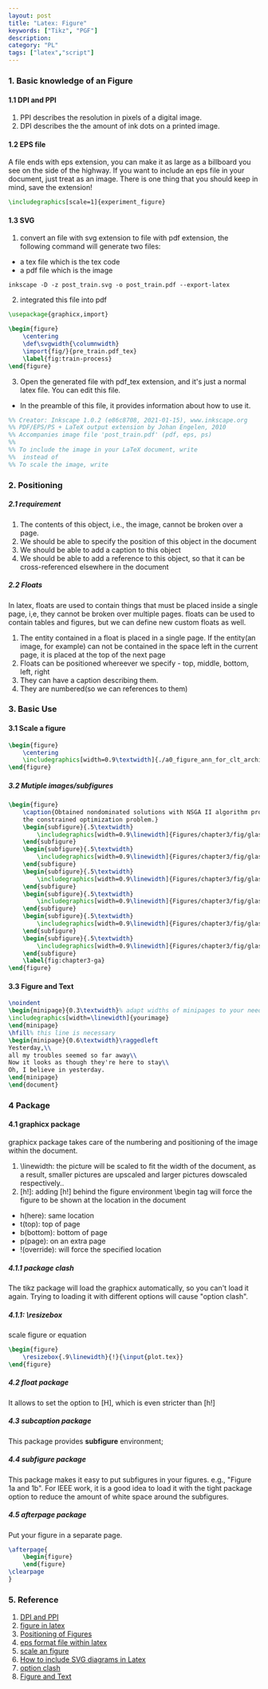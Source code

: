 ```yaml
---
layout: post
title: "Latex: Figure"
keywords: ["Tikz", "PGF"]
description: 
category: "PL"
tags: ["latex","script"]
---
```


### 1. Basic knowledge of an Figure 

#### 1.1 DPI and PPI
1. PPI describes the resolution in pixels of a digital image. 
2. DPI describes the the amount of ink dots on a printed image.

#### 1.2 EPS file
A file ends with eps extension, you can make it as large as a billboard you see on the side of the highway.
If you want to include an eps file in your document, just treat as an image. There is one thing
that you should keep in mind, save the extension!

```latex
\includegraphics[scale=1]{experiment_figure}
```

#### 1.3 SVG
1. convert an file with svg extension to file with pdf extension, the following command will generate two files:
- a tex file which is the tex code
- a pdf file which is the image

```shell
inkscape -D -z post_train.svg -o post_train.pdf --export-latex
```

2. integrated this file into pdf

```tex
\usepackage{graphicx,import}

\begin{figure}
	\centering
	\def\svgwidth{\columnwidth}
	\import{fig/}{pre_train.pdf_tex}
	\label{fig:train-process}
\end{figure}
```

3. Open the generated file with pdf\_tex extension, and it's just a normal latex file. You can edit this file.
- In the preamble of this file, it provides information about how to use it. 

```latex
%% Creator: Inkscape 1.0.2 (e86c8708, 2021-01-15), www.inkscape.org
%% PDF/EPS/PS + LaTeX output extension by Johan Engelen, 2010
%% Accompanies image file 'post_train.pdf' (pdf, eps, ps)
%%
%% To include the image in your LaTeX document, write
%%  instead of
%% To scale the image, write
```



### 2. Positioning

##### 2.1 requirement
1. The contents of this object, i.e., the image, cannot be broken over a page.
2. We should be able to specify the position of this object in the document
3. We should be able to add a caption to this object
4. We should be able to add a reference to this object, so that it can be cross-referenced
   elsewhere in the document

##### 2.2 Floats
In latex, floats are used to contain things that must be placed inside a single page, i,e, they
cannot be broken over multiple pages. floats can be used to contain tables and figures, but we can
define new custom floats as well.
1. The entity contained in a float is placed in a single page. If the entity(an image, for example)
   can not be contained in the space left in the current page, it is placed at the top of the next
   page
2. Floats can be positioned whereever we specify - top, middle, bottom, left, right
3. They can have a caption describing them.
4. They are numbered(so we can references to them)


### 3. Basic Use

#### 3.1 Scale a figure

```latex
\begin{figure}
	\centering
	\includegraphics[width=0.9\textwidth]{./a0_figure_ann_for_clt_architecture.png}
\end{figure}
```

##### 3.2 Mutiple images/subfigures 

```latex
\begin{figure}
	\caption{Obtained nondominated solutions with NSGA II algorithm proceeds on
	the constrained optimization problem.}  
	\begin{subfigure}{.5\textwidth}
		\includegraphics[width=0.9\linewidth]{Figures/chapter3/fig/glass/1.png}
	\end{subfigure}
	\begin{subfigure}{.5\textwidth}
		\includegraphics[width=0.9\linewidth]{Figures/chapter3/fig/glass/3.png}
	\end{subfigure}
	\begin{subfigure}{.5\textwidth}
		\includegraphics[width=0.9\linewidth]{Figures/chapter3/fig/glass/5.png}
	\end{subfigure}
	\begin{subfigure}{.5\textwidth}
		\includegraphics[width=0.9\linewidth]{Figures/chapter3/fig/glass/7.png}
	\end{subfigure}
	\begin{subfigure}{.5\textwidth}
		\includegraphics[width=0.9\linewidth]{Figures/chapter3/fig/glass/9.png}
	\end{subfigure}
	\begin{subfigure}{.5\textwidth}
		\includegraphics[width=0.9\linewidth]{Figures/chapter3/fig/glass/10.png}
	\end{subfigure}
	\label{fig:chapter3-ga}
\end{figure}
```

#### 3.3 Figure and Text

```tex
\noindent
\begin{minipage}{0.3\textwidth}% adapt widths of minipages to your needs
\includegraphics[width=\linewidth]{yourimage}
\end{minipage}
\hfill% this line is necessary
\begin{minipage}{0.6\textwidth}\raggedleft
Yesterday,\\
all my troubles seemed so far away\\
Now it looks as though they're here to stay\\
Oh, I believe in yesterday.
\end{minipage}
\end{document}
```


### 4 Package

#### 4.1 graphicx package
graphicx package takes care of the numbering and positioning of the image within the document.
1. \linewidth: the picture will be scaled to fit the width of the document, as a result, smaller
   pictures are upscaled and larger pictures dowscaled respectively..
2. [h!]: adding [h!] behind the figure environment \begin tag will force the figure to be shown at
   the location in the document
- h(here): same location
- t(top): top of page
- b(bottom): bottom of page
- p(page): on an extra page
- !(override): will force the specified location

##### 4.1.1 package clash
The tikz package will load the graphicx automatically, so you can't load it again.
Trying to loading it with different options will cause "option clash".


##### 4.1.1: \resizebox
scale figure or equation
```latex
\begin{figure}
	\resizebox{.9\linewidth}{!}{\input{plot.tex}}
\end{figure}
```

##### 4.2 float package
It allows to set the option to [H], which is even stricter than [h!]

##### 4.3 subcaption package
This package provides **subfigure** environment;

##### 4.4 subfigure package

This package makes it easy to put subfigures in your figures. e.g., "Figure 1a and 1b". For IEEE
work, it is a good idea to load it with the tight package option to reduce the amount of white space
around the subfigures. 

##### 4.5 afterpage package

Put your figure in a separate page.

```latex
\afterpage{
	\begin{figure}
	\end{figure}
\clearpage
}
```



### 5. Reference
1. [DPI and PPI](https://en.99designs.jp/blog/tips/ppi-vs-dpi-whats-the-difference/)
2. [figure in latex](https://www.latex-tutorial.com/tutorials/figures/)
3. [Positioning of Figures](https://www.overleaf.com/learn/latex/Positioning_of_Figures)
4. [eps format file within
   latex](https://tex.stackexchange.com/questions/182467/including-eps-figure-in-pdflatex)
5. [scale an figure](https://tex.stackexchange.com/questions/98134/is-it-possible-to-scale-an-entire-beginfigure)
6. [How to include SVG diagrams in Latex](https://tex.stackexchange.com/questions/2099/how-to-include-svg-diagrams-in-latex)
7. [option clash](https://tex.stackexchange.com/questions/82153/option-clash-when-using-graphicx-and-tikz-packages)
8. [Figure and Text](https://tex.stackexchange.com/questions/41305/how-do-i-put-an-image-on-the-left-of-right-aligned-text)

